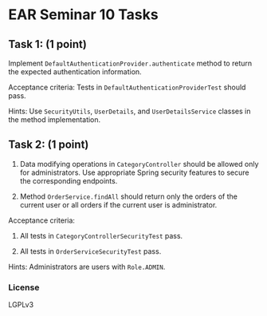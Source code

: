 # EAR Seminar 10 Tasks

## Task 1: (1 point)
Implement `DefaultAuthenticationProvider.authenticate` method to return the expected authentication information.

Acceptance criteria: Tests in `DefaultAuthenticationProviderTest` should pass.

Hints: Use `SecurityUtils`, `UserDetails`, and `UserDetailsService` classes in the method implementation.

## Task 2: (1 point)
1. Data modifying operations in `CategoryController` should be allowed only for administrators. Use appropriate Spring security
features to secure the corresponding endpoints.

2. Method `OrderService.findAll` should return only the orders of the current user or all orders if the current user is administrator.  

Acceptance criteria:

1. All tests in `CategoryControllerSecurityTest` pass.

2. All tests in `OrderServiceSecurityTest` pass.

Hints: Administrators are users with `Role.ADMIN`.

### License
LGPLv3
